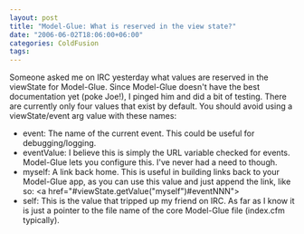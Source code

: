 ```yaml
---
layout: post
title: "Model-Glue: What is reserved in the view state?"
date: "2006-06-02T18:06:00+06:00"
categories: ColdFusion 
tags: 
---
```


Someone asked me on IRC yesterday what values are reserved in the viewState for Model-Glue. Since Model-Glue doesn't have the best documentation yet (poke Joe!), I pinged him and did a bit of testing. There are currently only four values that exist by default. You should avoid using a viewState/event arg value with these names:

<ul>
<li>event: The name of the current event. This could be useful for debugging/logging.
<li>eventValue: I believe this is simply the URL variable checked for events. Model-Glue lets you configure this. I've never had a need to though.
<li>myself: A link back home. This is useful in building links back to your Model-Glue app, as you can use this value and just append the link, like so: &lt;a href="#viewState.getValue("myself")#eventNNN"&gt;
<li>self: This is the value that tripped up my friend on IRC. As far as I know it is just a pointer to the file name of the core Model-Glue file (index.cfm typically). 
</ul>